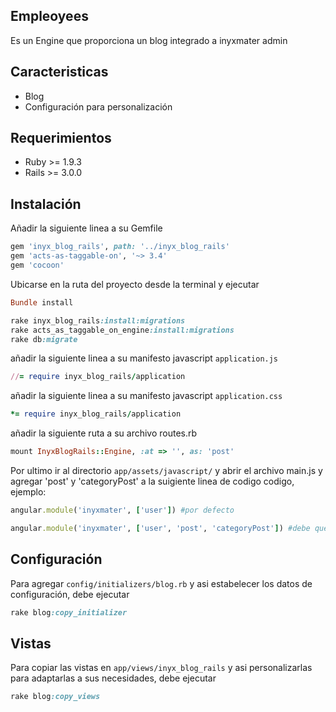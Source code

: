 ## Empleoyees

Es un Engine que proporciona un blog integrado a inyxmater admin

## Caracteristicas

- Blog
- Configuración para personalización

## Requerimientos

* Ruby >= 1.9.3
* Rails >= 3.0.0

## Instalación

Añadir la siguiente linea a su Gemfile

```ruby
gem 'inyx_blog_rails', path: '../inyx_blog_rails'
gem 'acts-as-taggable-on', '~> 3.4'
gem 'cocoon'
```

Ubicarse en la ruta del proyecto desde la terminal y ejecutar

```ruby
Bundle install
```

```ruby
rake inyx_blog_rails:install:migrations
rake acts_as_taggable_on_engine:install:migrations
rake db:migrate
```

añadir la siguiente linea a su manifesto javascript `application.js`

```ruby
//= require inyx_blog_rails/application
```

añadir la siguiente linea a su manifesto javascript `application.css`

```ruby
*= require inyx_blog_rails/application
```

añadir la siguiente ruta a su archivo routes.rb

```ruby
mount InyxBlogRails::Engine, :at => '', as: 'post'
```

Por ultimo ir al directorio `app/assets/javascript/` y abrir el archivo main.js y agregar 'post' y 'categoryPost' a la suigiente linea de codigo codigo, ejemplo:

```ruby
angular.module('inyxmater', ['user']) #por defecto

angular.module('inyxmater', ['user', 'post', 'categoryPost']) #debe quedar asi
```

## Configuración

Para agregar `config/initializers/blog.rb` y asi estabelecer los datos de configuración, debe ejecutar

```ruby
rake blog:copy_initializer
```
## Vistas

Para copiar las vistas en `app/views/inyx_blog_rails` y asi personalizarlas para adaptarlas a sus necesidades, debe ejecutar

```ruby
rake blog:copy_views
```